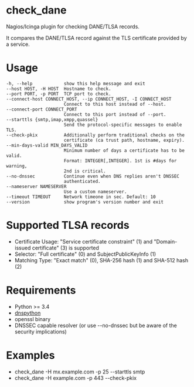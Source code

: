 check_dane
==========

Nagios/Icinga plugin for checking DANE/TLSA records.

It compares the DANE/TLSA record against the TLS certificate provided by a service.

Usage
=====

    -h, --help            show this help message and exit
    --host HOST, -H HOST  Hostname to check.
    --port PORT, -p PORT  TCP port to check.
    --connect-host CONNECT_HOST, --ip CONNECT_HOST, -I CONNECT_HOST
                          Connect to this host instead of --host.
    --connect-port CONNECT_PORT
                          Connect to this port instead of --port.
    --starttls {smtp,imap,xmpp,quassel}
                          Send the protocol-specific messages to enable TLS.
    --check-pkix          Additionally perform traditional checks on the
                          certificate (ca trust path, hostname, expiry).
    --min-days-valid MIN_DAYS_VALID
                          Minimum number of days a certificate has to be valid.
                          Format: INTEGER[,INTEGER]. 1st is #days for warning,
                          2nd is critical.
    --no-dnssec           Continue even when DNS replies aren't DNSSEC
                          authenticated.
    --nameserver NAMESERVER
                          Use a custom nameserver.
    --timeout TIMEOUT     Network timeone in sec. Default: 10
    --version             show program's version number and exit

Supported TLSA records
======================

   * Certificate Usage: "Service certificate constraint" (1) and "Domain-issued certificate" (3) is supported
   * Selector: "Full certificate" (0) and SubjectPublicKeyInfo (1)
   * Matching Type: "Exact match" (0), SHA-256 hash (1) and SHA-512 hash (2)

Requirements
============

   * Python >= 3.4
   * [dnspython](http://www.dnspython.org/)
   * openssl binary
   * DNSSEC capable resolver (or use --no-dnssec but be aware of the security implications)

Examples
========

   * check_dane -H mx.example.com -p 25 --starttls smtp
   * check_dane -H example.com -p 443 --check-pkix
